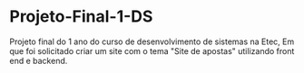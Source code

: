 # Projeto-Final-1-DS
 Projeto final do 1 ano do curso de desenvolvimento de sistemas na Etec, Em que foi solicitado criar um site com o tema "Site de apostas" utilizando front end e backend.
